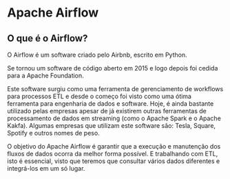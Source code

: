 # Apache Airflow

## O que é o Airflow?

O Airflow é um software criado pelo Airbnb, escrito em Python.

Se tornou um software de código aberto em 2015 e logo depois foi cedida para a Apache Foundation.

Este software surgiu como uma ferramenta de gerenciamento de workflows para processos ETL e desde o começo foi visto como uma ótima ferramenta para engenharia de dados e software. Hoje, é ainda bastante utilizado pelas empresas apesar de já existirem outras ferramentas de processamento de dados em streaming (como o Apache Spark e o Apache Kakfa). Algumas empresas que utilizam este software são: Tesla, Square, Spotify e outros nomes de peso.

O objetivo do Apache Airflow é garantir que a execução e manutenção dos fluxos de dados ocorra da melhor forma possível. E trabalhando com ETL, isto é essencial, visto que teremos que consultar vários dados diferentes e integrá-los em um só lugar.